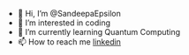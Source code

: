 - 👋 Hi, I’m @SandeepaEpsilon
- 👀 I’m interested in coding
- 🌱 I’m currently learning Quantum Computing
- 📫 How to reach me [linkedin](https://www.linkedin.com/in/sandeepa-epsilon/)

<!---
SandeepaEpsilon/SandeepaEpsilon is a ✨ special ✨ repository because its `README.md` (this file) appears on your GitHub profile.
You can click the Preview link to take a look at your changes.
--->
